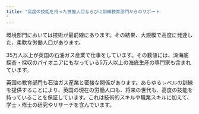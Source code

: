 ```yaml
---
title: "高度の技能を持った労働人口ならびに訓練教育部門からのサポート
"
---
```


環境部門においては技術が最前線にあります。その結果、大規模で高度に発達した、柔軟な労働人口があります。

35万人以上が英国の石油ガス産業で仕事をしています。その数値には、深海底探査・採収のパイオニアにもなっている5万人以上の海底生産の専門家も含まれています。

英国の教育部門も石油ガス産業と密接な関係があります。あらゆるレベルの訓練を提供することにより、英国の現在の労働人口も、将来の世代も、高度の技能を持っていることを保証しています。これは技術的スキルや職業スキルに加えて、学士・修士の研究やリサーチを含んでいます。
